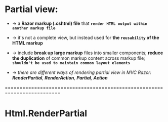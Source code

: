 # Partial view:
* -> a **Razor markup (.cshtml) file** that **`render HTML output within another markup file`**
* -> it's not a complete view, but instead used for **the `reusability` of the HTML markup** 
* -> include **break up large markup** files into smaller components; **reduce the duplication** of common markup content across markup file; **`shouldn't be used to maintain common layout elements`**

* -> _there are different ways of rendering partial view in MVC Razor: **RenderPartial**, **RenderAction**, **Partial**, **Action**_

=========================================================================
# Html.RenderPartial
